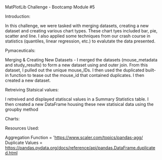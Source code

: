 MatPlotLib Challenge - Bootcamp Module #5

Introduction:

In this challenge, we were tasked with merging datasets, creating a new dataset and creating various chart types. These chart tyes included bar, pie, scatter and line. I also applied some techniques from our crash course in statistics (quantiles, linear regression, etc.) to evalutate the data presented.

Pymaceuticals:

Merging & Creating New Datasets - I merged the datasets (mouse_metadata and study_results) to form a new dataset using and outer join. From this dataset, I pulled out the unique mouse_IDs. I then used the duplicated built-in function to tease out the mouse_id that contained duplicates. I then created a new dataset.


Retreiving Statsical values:

I retreived and displayed statiscal values in a Summary Statistics table. I then created a new DataFrame housing these new statisical data using the groupby method

Charts:




Resources Used:

Aggregation Function = 'https://www.scaler.com/topics/pandas-agg/
Duplicate Values = https://pandas.pydata.org/docs/reference/api/pandas.DataFrame.duplicated.html
